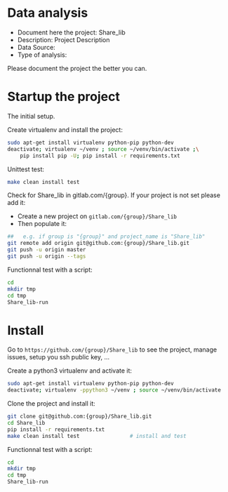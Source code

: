 # Data analysis
- Document here the project: Share_lib
- Description: Project Description
- Data Source:
- Type of analysis:

Please document the project the better you can.

# Startup the project

The initial setup.

Create virtualenv and install the project:
```bash
sudo apt-get install virtualenv python-pip python-dev
deactivate; virtualenv ~/venv ; source ~/venv/bin/activate ;\
    pip install pip -U; pip install -r requirements.txt
```

Unittest test:
```bash
make clean install test
```

Check for Share_lib in gitlab.com/{group}.
If your project is not set please add it:

- Create a new project on `gitlab.com/{group}/Share_lib`
- Then populate it:

```bash
##   e.g. if group is "{group}" and project_name is "Share_lib"
git remote add origin git@github.com:{group}/Share_lib.git
git push -u origin master
git push -u origin --tags
```

Functionnal test with a script:

```bash
cd
mkdir tmp
cd tmp
Share_lib-run
```

# Install

Go to `https://github.com/{group}/Share_lib` to see the project, manage issues,
setup you ssh public key, ...

Create a python3 virtualenv and activate it:

```bash
sudo apt-get install virtualenv python-pip python-dev
deactivate; virtualenv -ppython3 ~/venv ; source ~/venv/bin/activate
```

Clone the project and install it:

```bash
git clone git@github.com:{group}/Share_lib.git
cd Share_lib
pip install -r requirements.txt
make clean install test                # install and test
```
Functionnal test with a script:

```bash
cd
mkdir tmp
cd tmp
Share_lib-run
```
